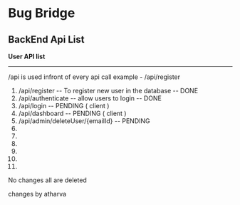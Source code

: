 # Bug Bridge

## BackEnd Api List

**User API list**

---

/api is used infront of every api call
example - /api/register

1. /api/register -- To register new user in the database -- DONE
2. /api/authenticate -- allow users to login -- DONE
3. /api/login -- PENDING ( client )
4. /api/dashboard -- PENDING ( client )
5. /api/admin/deleteUser/{emailId} -- PENDING
6.
7.
8.
9.
10.
11.
No changes all are deleted

changes by atharva